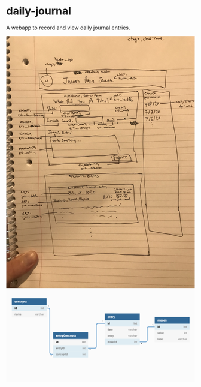 # daily-journal
A webapp to record and view daily journal entries.

![Mockup](https://github.com/skratz17/daily-journal/blob/master/mockup.jpg)
![ERD](https://github.com/skratz17/daily-journal/blob/master/erd.png)
